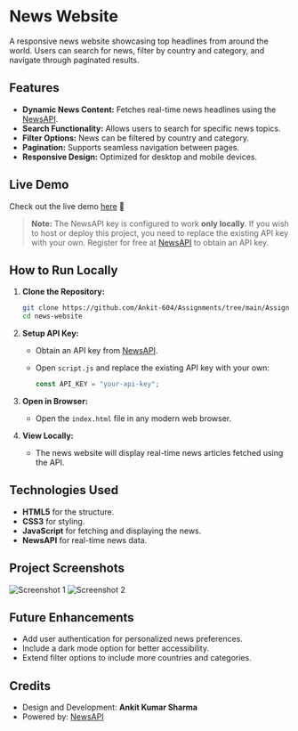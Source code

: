 # News Website

A responsive news website showcasing top headlines from around the world. Users can search for news, filter by country and category, and navigate through paginated results.

## Features

- **Dynamic News Content:** Fetches real-time news headlines using the [NewsAPI](https://newsapi.org/).
- **Search Functionality:** Allows users to search for specific news topics.
- **Filter Options:** News can be filtered by country and category.
- **Pagination:** Supports seamless navigation between pages.
- **Responsive Design:** Optimized for desktop and mobile devices.

## Live Demo

Check out the live demo [here](https://assignments-k33y.vercel.app/) 🔗

> **Note:** The NewsAPI key is configured to work **only locally**. If you wish to host or deploy this project, you need to replace the existing API key with your own. Register for free at [NewsAPI](https://newsapi.org/) to obtain an API key.

## How to Run Locally

1. **Clone the Repository:**

   ```bash
   git clone https://github.com/Ankit-604/Assignments/tree/main/Assignment09
   cd news-website
   ```

2. **Setup API Key:**

   - Obtain an API key from [NewsAPI](https://newsapi.org/).
   - Open `script.js` and replace the existing API key with your own:

     ```javascript
     const API_KEY = "your-api-key";
     ```

3. **Open in Browser:**

   - Open the `index.html` file in any modern web browser.

4. **View Locally:**

   - The news website will display real-time news articles fetched using the API.

## Technologies Used

- **HTML5** for the structure.
- **CSS3** for styling.
- **JavaScript** for fetching and displaying the news.
- **NewsAPI** for real-time news data.

## Project Screenshots

![Screenshot 1](path-to-your-screenshot/sample1.png)
![Screenshot 2](path-to-your-screenshot/sample2.png)

## Future Enhancements

- Add user authentication for personalized news preferences.
- Include a dark mode option for better accessibility.
- Extend filter options to include more countries and categories.

## Credits

- Design and Development: **Ankit Kumar Sharma**
- Powered by: [NewsAPI](https://newsapi.org/)
